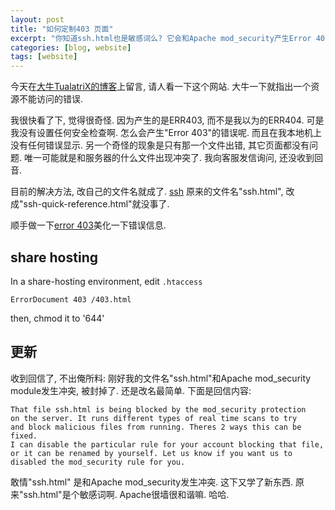 ```yaml
---
layout: post
title: "如何定制403 页面"
excerpt: "你知道ssh.html也是敏感词么? 它会和Apache mod_security产生Error 403, Apache也来个和谐一家亲. "
categories: [blog, website]
tags: [website]
---
```



今天在[大牛TualatriX的博客](http://imtx.cn/archives/1562.html)上留言, 请人看一下这个网站. 大牛一下就指出一个资源不能访问的错误. 

我很快看了下, 觉得很奇怪. 因为产生的是ERR403, 而不是我以为的ERR404. 可是我没有设置任何安全检查啊. 怎么会产生"Error 403"的错误呢. 而且在我本地机上没有任何错误显示. 另一个奇怪的现象是只有那一个文件出错, 其它页面都没有问题. 唯一可能就是和服务器的什么文件出现冲突了. 我向客服发信询问, 还没收到回音.

目前的解决方法, 改自己的文件名就成了. 
[ssh](/knowledge/entry/ssh-quick-reference.html) 原来的文件名"ssh.html", 改成"ssh-quick-reference.html"就没事了. 

顺手做一下[error 403](/403.html)美化一下错误信息. 

share hosting
---------------
In a share-hosting environment, edit `.htaccess`

    ErrorDocument 403 /403.html

then, chmod it to '644'


更新 
----------
收到回信了, 不出俺所料: 刚好我的文件名"ssh.html"和Apache mod_security module发生冲突, 被封掉了. 还是改名最简单. 下面是回信内容:

    That file ssh.html is being blocked by the mod_security protection 
    on the server. It runs different types of real time scans to try 
    and block malicious files from running. Theres 2 ways this can be fixed. 
    I can disable the particular rule for your account blocking that file, 
    or it can be renamed by yourself. Let us know if you want us to 
    disabled the mod_security rule for you.

敢情"ssh.html" 是和Apache mod_security发生冲突. 这下又学了新东西. 
原来"ssh.html"是个敏感词啊. Apache很墙很和谐嘛. 哈哈.



